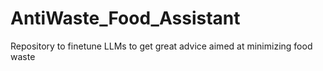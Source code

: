 # AntiWaste_Food_Assistant

Repository to finetune LLMs to get great advice aimed at minimizing food waste
